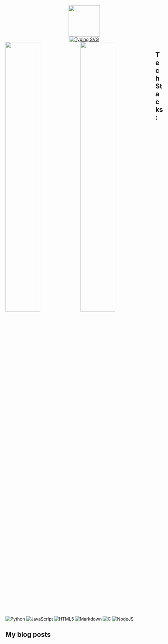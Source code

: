 <!-- Intro Section  -->
<div id="intro-img" align="center">
<a href="#"><img src="https://emojis.slackmojis.com/emojis/images/1531849430/4246/blob-sunglasses.gif?1531849430" width=100></a>
</div>
<div id="about-me" align="center">
<a href="https://git.io/typing-svg"><img src="https://readme-typing-svg.demolab.com?font=Roboto+Condensed&weight=500&size=25&duration=4000&pause=500&color=EB5775&center=true&vCenter=true&width=550&lines=Hi%2C+I+am+Dolamu+Oludare;It's+nice+to+meet+you!;I+am+a+full+stack+Software+and+Data+developer" alt="Typing SVG" /></a>
</div>


<img align="left" width="47%" src = "https://github-readme-stats.vercel.app/api?username=Dolamu-TheDataGuy&theme=dark&show_icons=true" />

<img align="left" width="47%" src = "https://github-readme-stats.vercel.app/api/top-langs/?username=Dolamu-TheDataGuy&layout=compact" />

## Tech Stacks:
<br />

<img alt="C" src="https://img.shields.io/badge/c-%2300599C.svg?style=for-the-badge&logo=c&logoColor=white" />

<img align="left" alt="Python" src="https://img.shields.io/badge/python-3670A0?style=for-the-badge&logo=python&logoColor=ffdd54" />

<img align="left" alt="JavaScript" src="https://img.shields.io/badge/javascript-%23323330.svg?style=for-the-badge&logo=javascript&logoColor=%23F7DF1E" />

<img align="left" alt="HTML5" src="https://img.shields.io/badge/html5-%23E34F26.svg?style=for-the-badge&logo=html5&logoColor=white" />

<img align="left" alt="Markdown" src="https://img.shields.io/badge/markdown-%23000000.svg?style=for-the-badge&logo=markdown&logoColor=white" />

<img alt="NodeJS" src="https://img.shields.io/badge/node.js-6DA55F?style=for-the-badge&logo=node.js&logoColor=white" />


## My blog posts
<br />
<!-- BLOG-POST-LIST:START -->
<!-- BLOG-POST-LIST:END -->

